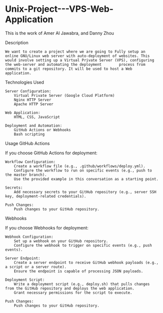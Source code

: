 # Unix-Project---VPS-Web-Application

This is the work of Amer Al Jawabra, and Danny Zhou

Description

    We want to create a project where we are going to Fully setup an online GNU/Linux web server with auto-deployment of websites. This would involve setting up a Virtual Private Server (VPS), configuring the web-server and automating the deployment        process from commits to a git repository. It will be used to host a Web application.

Technologies Used

    Server Configuration:
        Virtual Private Server (Google Cloud Platform)
        Nginx HTTP Server
        Apache HTTP Server

    Web Application:
        HTML, CSS, JavaScript

    Deployment and Automation:
        GitHub Actions or Webhooks
        Bash scripting

Usage
GitHub Actions

If you choose GitHub Actions for deployment:

    Workflow Configuration:
        Create a workflow file (e.g., .github/workflows/deploy.yml).
        Configure the workflow to run on specific events (e.g., push to the master branch).
        Use the provided example in this conversation as a starting point.

    Secrets:
        Add necessary secrets to your GitHub repository (e.g., server SSH key, deployment-related credentials).

    Push Changes:
        Push changes to your GitHub repository.

Webhooks

If you choose Webhooks for deployment:

    Webhook Configuration:
        Set up a webhook on your GitHub repository.
        Configure the webhook to trigger on specific events (e.g., push events).

    Server Endpoint:
        Create a server endpoint to receive GitHub webhook payloads (e.g., a script or a server route).
        Ensure the endpoint is capable of processing JSON payloads.

    Deployment Script:
        Write a deployment script (e.g., deploy.sh) that pulls changes from the GitHub repository and deploys the web application.
        Grant necessary permissions for the script to execute.

    Push Changes:
        Push changes to your GitHub repository.
